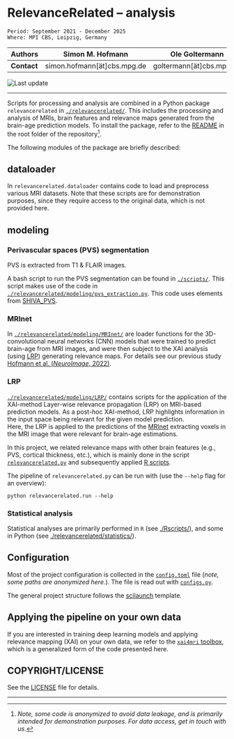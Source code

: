 # RelevanceRelated – analysis

    Period: September 2021 - December 2025
    Where: MPI CBS, Leipzig, Germany

| Authors     | Simon M. Hofmann            | Ole Goltermann           | Frauke Beyer          |
| ----------- |-----------------------------|--------------------------|-----------------------|
| **Contact** | simon.hofmann[ät]cbs.mpg.de | goltermann[ät]cbs.mpg.de | fbeyer[ät]cbs.mpg.de  |

![Last update](https://img.shields.io/badge/last_update-Feb_06,_2025-green)

---

Scripts for processing and analysis are combined in a Python package `relevancerelated`
in [`./relevancerelated/`](./relevancerelated).
This includes the processing and analysis of MRIs, brain features
and relevance maps generated from the brain-age prediction models.
To install the package, refer to the [README](../README.md#install-the-research-project-package-relevancerelated)
in the root folder of the repository[^1].

The following modules of the package are briefly described:

## dataloader

In `relevancerelated.dataloader` contains code to load and preprocess various MRI datasets.
Note that these scripts are for demonstration purposes,
since they require access to the original data, which is not provided here.

## modeling

### Perivascular spaces (PVS) segmentation

PVS is extracted from T1 & FLAIR images.

A bash script to run the PVS segmentation can be found in [`./scripts/`](./scripts/).
This script makes use of the code in
[`./relevancerelated/modeling/pvs_extraction.py`](./relevancerelated/modeling/pvs_extraction.py).
This code uses elements from [SHIVA_PVS](https://github.com/pboutinaud/SHIVA_PVS/blob/main/predict_one_file.py).


### MRInet

In [`./relevancerelated/modeling/MRInet/`](./relevancerelated/modeling/MRInet/) are loader functions for the
3D-convolutional neural networks (CNN) models that were trained to predict brain-age from MRI images,
and were then subject to the XAI analysis (using [LRP](README.md#lrp)) generating relevance maps.
For details see our previous study [Hofmann et al. (*NeuroImage*, 2022)](https://doi.org/10.1016/j.neuroimage.2022.119504).

### LRP

[`./relevancerelated/modeling/LRP/`](./relevancerelated/modeling/LRP/) contains scripts for the application of the
XAI-method Layer-wise relevance propagation (LRP) on MRI-based prediction models.
As a post-hoc XAI-method, LRP highlights information in the input space
being relevant for the given model prediction. <br>
Here, the LRP is applied to the predictions of the [MRInet](README.md#mrinet)
extracting voxels in the MRI image that were relevant for brain-age estimations.

In this project, we related relevance maps with other brain features (e.g., PVS, cortical thickness, etc.),
which is mainly done in the script [`relevancerelated.py`](./relevancerelated/modeling/LRP/relevancerelated.py) and
subsequently applied [R scripts](Rscripts).

The pipeline of `relevancerelated.py` can be run with (use the `--help` flag for an overview):

```shell
python relevancerelated.run --help
```

### Statistical analysis

Statistical analyses are primarily performed in `R` (see [./Rscripts/](Rscripts)),
and some in Python (see [./relevancerelated/statistics/](./relevancerelated/statistics/)).

## Configuration

Most of the project configuration is collected in the [`config.toml`](./configs/config.toml) file
(*note, some paths are anonymized here.*). The file is read out with [`configs.py`](./relevancerelated/configs.py).

The general project structure follows the [scilaunch](https://shescher.github.io/scilaunch/) template.

## Applying the pipeline on your own data

If you are interested in training deep learning models and applying relevance mapping (XAI) on your own data,
we refer to the [`xai4mri` toolbox](https://shescher.github.io/xai4mri/),
which is a generalized form of the code presented here.

## COPYRIGHT/LICENSE

See the [LICENSE](../LICENSE) file for details.

---

[^1]: *Note, some code is anonymized to avoid data leakage, and is primarily intended for demonstration purposes.
For data access, get in touch with us.*
